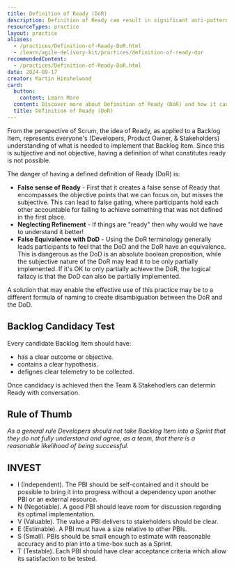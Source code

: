 ```yaml
---
title: Definition of Ready (DoR)
description: Definition of Ready can result in significant anti-patterns in teams.
resourceTypes: practice
layout: practice
aliases:
  - /practices/Definition-of-Ready-DoR.html
  - /learn/agile-delivery-kit/practices/definition-of-ready-dor
recommendedContent:
  - /practices/Definition-of-Ready-DoR.html
date: 2024-09-17
creator: Martin Hinshelwood
card:
  button:
    content: Learn More
  content: Discover more about Definition of Ready (DoR) and how it can help you in your Agile journey!
  title: Definition of Ready (DoR)
---
```


From the perspective of Scrum, the idea of Ready, as applied to a Backlog Item, represents everyone's (Developers, Product Owner, & Stakeholders) understanding of what is needed to implement that Backlog Item. Since this is subjective and not objective, having a definition of what constitutes ready is not possible.

The danger of having a defined definition of Ready (DoR) is:

- **False sense of Ready** - First that it creates a false sense of Ready that encompasses the objective points that we can focus on, but misses the subjective. This can lead to false gating, where participants hold each other accountable for failing to achieve something that was not defined in the first place.
- **Neglecting Refinement** - If things are "ready" then why would we have to understand it better!
- **False Equivalence with DoD** - Using the DoR terminology generally leads participants to feel that the DoD and the DoR have an equivalence. This is dangerous as the DoD is an absolute boolean proposition, while the subjective nature of the DoR may lead it to be only partially implemented. If it's OK to only partially achieve the DoR, the logical fallacy is that the DoD can also be partially implemented.

A solution that may enable the effective use of this practice may be to a different formula of naming to create disambiguation between the DoR and the DoD.

## Backlog Candidacy Test

Every candidate Backlog Item should have:

- has a clear outcome or objective.
- contains a clear hypothesis.
- defignes clear telemetry to be collected.

Once candidacy is achieved then the Team & Stakehodlers can determin Ready with conversation.

## Rule of Thumb

_As a general rule Developers should not take Backlog Item into a Sprint that they do not fully understand and agree, as a team, that there is a reasonable likelihood of being successful._

## INVEST

- I (Independent). The PBI should be self-contained and it should be possible to bring it into progress without a dependency upon another PBI or an external resource.
- N (Negotiable). A good PBI should leave room for discussion regarding its optimal implementation.
- V (Valuable). The value a PBI delivers to stakeholders should be clear.
- E (Estimable). A PBI must have a size relative to other PBIs.
- S (Small). PBIs should be small enough to estimate with reasonable accuracy and to plan into a time-box such as a Sprint.
- T (Testable). Each PBI should have clear acceptance criteria which allow its satisfaction to be tested.
